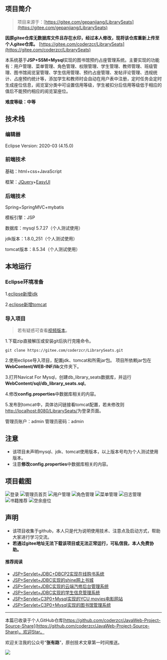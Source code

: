 ## 项目简介

>项目来源于：[https://gitee.com/gepanjiang/LibrarySeats](https://gitee.com/gepanjiang/LibrarySeats)

**因原gitee仓库无数据库文件且存在水印，经过本人修改，现将该仓库重新上传至个人gitee仓库。**
[https://gitee.com/coderzcr/LibrarySeats](https://gitee.com/coderzcr/LibrarySeats)

本系统基于**JSP+SSM+Mysql**实现的图书馆预约占座管理系统。主要实现的功能有：用户管理、菜单管理、角色管理、权限管理、学生管理、教师管理、班级管理、图书馆阅览室管理、学生信用管理、预约占座管理、发帖评论管理、违规统计、占座预约统计等，添加学生和教师时会自动在用户表中注册，定时任务会定时生成座位信息，阅览室分类中可设置信用等级，学生被扣分后信用等级低于相应的值后不能预约相应的阅览室座位。

**难度等级：中等**

## 技术栈

### 编辑器

Eclipse Version: 2020-03 (4.15.0)

### 前端技术

基础：html+css+JavaScript

框架：[JQuery](https://www.runoob.com/jquery/jquery-tutorial.html)+[EasyUI](http://www.jeasyui.com/)

### 后端技术

Spring+SpringMVC+mybatis

模板引擎：JSP

数据库：mysql 5.7.27（个人测试使用）

jdk版本：1.8.0_251（个人测试使用）

tomcat版本：8.5.34（个人测试使用）


## 本地运行

### Eclipse环境准备
1.[eclipse新增jdk](http://coderzcr.gitee.io/sensor-java-picture/pictures/Eclipse%E6%96%B0%E5%A2%9Ejdk.mp4)

2.[eclipse新增tomcat](http://coderzcr.gitee.io/sensor-java-picture/pictures/Eclipse%E6%96%B0%E5%A2%9Etomcat.mp4)

### 导入项目

> 若有疑惑可查看[视频版本](https://zhuanlan.zhihu.com/p/142867926)。

1.下载zip直接解压或安装git后执行克隆命令。
```
git clone https://gitee.com/coderzcr/LibrarySeats.git
```
2.使用eclipse导入项目，配置jdk、tomcat和所需jar包。
项目所依赖jar包在**WebContent/WEB-INF/lib**文件夹下。

3.打开Navicat For Mysql，创建db_library_seats数据库，并运行**WebContent/sql/db_library_seats.sql**。

4.修改**config.properties**中数据库相关的内容。

5.发布到tomcat中，具体访问链接看tomcat配置，若未修改则[http://localhost:8080/LibrarySeats/](http://localhost:8080/LibrarySeats/)为登录页面。

管理员账户：admin 管理员密码：admin




## 注意
- 该项目未声明mysql、jdk、tomcat使用版本，以上版本号均为个人测试使用版本。
- 注意**修改config.properties**中数据库相关的内容。


## 项目截图
![登录](http://coderzcr.gitee.io/sensor-java-picture/pictures/blog20200522115301.png)
![管理员首页](http://coderzcr.gitee.io/sensor-java-picture/pictures/blog20200522115302.png)
![用户管理](http://coderzcr.gitee.io/sensor-java-picture/pictures/blog20200522115303.png)
![角色管理](http://coderzcr.gitee.io/sensor-java-picture/pictures/blog20200522115304.png)
![菜单管理](http://coderzcr.gitee.io/sensor-java-picture/pictures/blog20200522115305.png)
![日志管理](http://coderzcr.gitee.io/sensor-java-picture/pictures/blog20200522115306.png)
![书籍推荐](http://coderzcr.gitee.io/sensor-java-picture/pictures/blog20200522115307.png)
![空余座位](http://coderzcr.gitee.io/sensor-java-picture/pictures/blog20200522115308.png)
## 声明
- 该项目收集于github，本人只是代为说明使用技术、注意点及启动方式，帮助大家进行学习交流。
- **若通过gitee地址无法下载该项目或无法正常运行，可私信我，本人免费协助。**


#### 推荐阅读
- [JSP+Servlet+JDBC+DBCP2实现在线购书系统](https://mp.weixin.qq.com/s/kFHzkRtL6FNN9koaWAjDkg)
- [JSP+Servlet+JDBC实现的shine网上书城](https://mp.weixin.qq.com/s/GvfywZwg28IMYk5Q2ZWcOw)
- [JSP+Servlet+JDBC实现的云端汽修后台管理系统](https://mp.weixin.qq.com/s/kalGv5T8AZGxTnLHr2wDsA)
- [JSP+Servlet+JDBC实现的学生信息管理系统](https://mp.weixin.qq.com/s/K-H50joCXeE0cnwmtoqhJw)
- [JSP+Servlet+C3P0+Mysql实现的YCU movies电影网站](https://mp.weixin.qq.com/s/bJ1lGNDrVwzXx5z9dDaV-w)
- [JSP+Servlet+C3P0+Mysql实现的图书馆管理系统](https://mp.weixin.qq.com/s/MdGVYX_8t-CiOasghGPrRw)

---

本篇已收录于个人GitHub仓库[https://github.com/coderzcr/JavaWeb-Project-Source-Share](https://github.com/coderzcr/JavaWeb-Project-Source-Share)，欢迎Star。


欢迎关注我的公众号“**张有路**”，原创技术文章第一时间推送。

![](http://coderzcr.gitee.io/sensor-java-picture/pictures/qrcode.gif)


